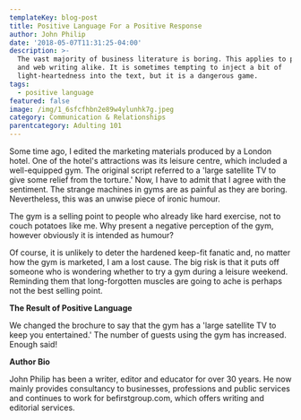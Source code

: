 ```yaml
---
templateKey: blog-post
title: Positive Language For a Positive Response
author: John Philip
date: '2018-05-07T11:31:25-04:00'
description: >-
  The vast majority of business literature is boring. This applies to printed
  and web writing alike. It is sometimes tempting to inject a bit of
  light-heartedness into the text, but it is a dangerous game.
tags:
  - positive language
featured: false
image: /img/1_6sfcfhbn2e89w4ylunhk7g.jpeg
category: Communication & Relationships
parentcategory: Adulting 101
---
```

Some time ago, I edited the marketing materials produced by a London hotel. One of the hotel's attractions was its leisure centre, which included a well-equipped gym. The original script referred to a 'large satellite TV to give some relief from the torture.' Now, I have to admit that I agree with the sentiment. The strange machines in gyms are as painful as they are boring. Nevertheless, this was an unwise piece of ironic humour.



The gym is a selling point to people who already like hard exercise, not to couch potatoes like me. Why present a negative perception of the gym, however obviously it is intended as humour?



Of course, it is unlikely to deter the hardened keep-fit fanatic and, no matter how the gym is marketed, I am a lost cause. The big risk is that it puts off someone who is wondering whether to try a gym during a leisure weekend. Reminding them that long-forgotten muscles are going to ache is perhaps not the best selling point.



**The Result of Positive Language**

We changed the brochure to say that the gym has a 'large satellite TV to keep you entertained.' The number of guests using the gym has increased. Enough said!



**Author Bio**

John Philip has been a writer, editor and educator for over 30 years. He now mainly provides consultancy to businesses, professions and public services and continues to work for befirstgroup.com, which offers writing and editorial services.
